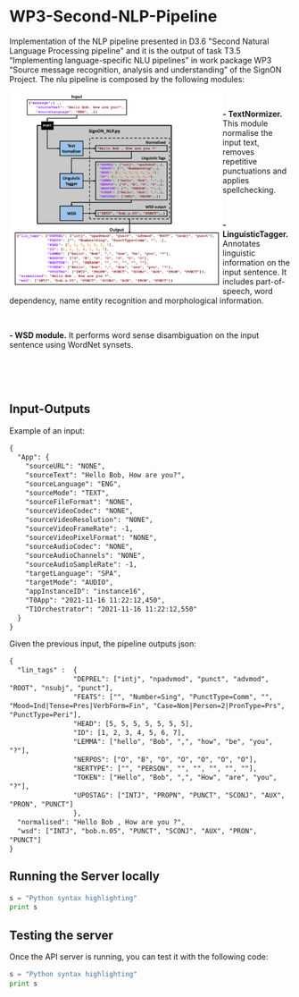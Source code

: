 # WP3-Second-NLP-Pipeline

Implementation of the NLP pipeline presented in D3.6 "Second Natural Language Processing pipeline" and it is the output of task T3.5 “Implementing language-specific NLU pipelines” in work package WP3 “Source message recognition, analysis and understanding” of the SignON Project. The nlu pipeline is composed by the following modules:
<br>

<img align="left" height="350" src="block_diagram.png">

<br>

**- TextNormizer.** This module normalise the input text, removes repetitive punctuations and applies spellchecking.

<br>

**- LinguisticTagger.** Annotates linguistic information on the input sentence. It includes part-of-speech, word dependency, name entity recognition and morphological information.

<br>

**- WSD module.** It performs word sense disambiguation on the input sentence using WordNet synsets. 

<br><br><br>

## Input-Outputs


Example of an input:
```
{
  "App": {
    "sourceURL": "NONE",
    "sourceText": "Hello Bob, How are you?",
    "sourceLanguage": "ENG",
    "sourceMode": "TEXT",
    "sourceFileFormat": "NONE",
    "sourceVideoCodec": "NONE",
    "sourceVideoResolution": "NONE",
    "sourceVideoFrameRate": -1,
    "sourceVideoPixelFormat": "NONE",
    "sourceAudioCodec": "NONE",
    "sourceAudioChannels": "NONE",
    "sourceAudioSampleRate": -1,
    "targetLanguage": "SPA",
    "targetMode": "AUDIO",
    "appInstanceID": "instance16",
    "T0App": "2021-11-16 11:22:12,450",
    "T1Orchestrator": "2021-11-16 11:22:12,550"
  }
}
```

Given the previous input, the pipeline outputs json:
```
{
  "lin_tags" :  {
                "DEPREL": ["intj", "npadvmod", "punct", "advmod", "ROOT", "nsubj", "punct"],
                "FEATS": ["", "Number=Sing", "PunctType=Comm", "", "Mood=Ind|Tense=Pres|VerbForm=Fin", "Case=Nom|Person=2|PronType=Prs", "PunctType=Peri"],
                "HEAD": [5, 5, 5, 5, 5, 5, 5],
                "ID": [1, 2, 3, 4, 5, 6, 7],
                "LEMMA": ["hello", "Bob", ",", "how", "be", "you", "?"],
                "NERPOS": ["O", "B", "O", "O", "O", "O", "O"],
                "NERTYPE": ["", "PERSON", "", "", "", "", ""],
                "TOKEN": ["Hello", "Bob", ",", "How", "are", "you", "?"],
                "UPOSTAG": ["INTJ", "PROPN", "PUNCT", "SCONJ", "AUX", "PRON", "PUNCT"]
                },
  "normalised": "Hello Bob , How are you ?",
  "wsd": ["INTJ", "bob.n.05", "PUNCT", "SCONJ", "AUX", "PRON", "PUNCT"]
}
```

## Running the Server locally

```python
s = "Python syntax highlighting"
print s
```



## Testing the server
Once the API server is running, you can test it with the following code:

```python
s = "Python syntax highlighting"
print s
```





